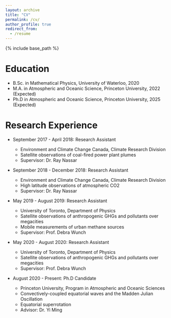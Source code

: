 ```yaml
---
layout: archive
title: "CV"
permalink: /cv/
author_profile: true
redirect_from:
  - /resume
---
```


{% include base_path %}

Education
======

* B.Sc. in Mathematical Physics, University of Waterloo, 2020
* M.A. in Atmospheric and Oceanic Science, Princeton University, 2022 (Expected)
* Ph.D in Atmospheric and Oceanic Science, Princeton University, 2025 (Expected)

Research Experience
======

* September 2017 - April 2018: Research Assistant
  * Environment and Climate Change Canada, Climate Research Division
  * Satellite observations of coal-fired power plant plumes
  * Supervisor: Dr. Ray Nassar

* September 2018 - December 2018: Research Assistant
  * Environment and Climate Change Canada, Climate Research Division
  * High latitude observations of atmospheric CO2
  * Supervisor: Dr. Ray Nassar

* May 2019 - August 2019: Research Assistant
  * University of Toronto, Department of Physics
  * Satellite observations of anthropogenic GHGs and pollutants over megacities
  * Mobile measurements of urban methane sources
  * Supervisor: Prof. Debra Wunch

* May 2020 - August 2020: Research Assistant
  * University of Toronto, Department of Physics
  * Satellite observations of anthropogenic GHGs and pollutants over megacities
  * Supervisor: Prof. Debra Wunch

* August 2020 - Present: Ph.D Candidate
  * Princeton University, Program in Atmospheric and Oceanic Sciences
  * Convectively-coupled equatorial waves and the Madden Julian Oscillation
  * Equatorial superrotation
  * Advisor: Dr. Yi Ming
  

